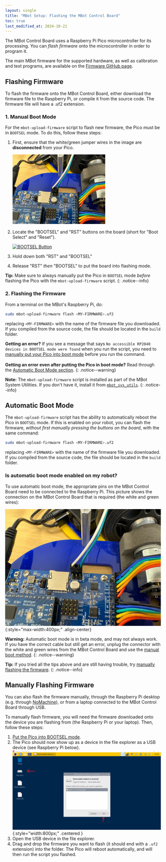 ```yaml
---
layout: single
title: "MBot Setup: Flashing the MBot Control Board"
toc: true
last_modified_at: 2024-10-21
---
```


The MBot Control Board uses a Raspberry Pi Pico microcontroller for its processing. You can *flash firmware* onto the microcontroller in order to program it.

The main MBot firmware for the supported hardware, as well as calibration and test programs, are available on the [Firmware GitHub page](https://github.com/mbot-project/mbot_firmware/releases).

## Flashing Firmware

To flash the firmware onto the MBot Control Board, either download the firmware file to the Raspberry Pi, or compile it from the source code. The firmware file will have a .uf2 extension.

### 1. Manual Boot Mode

For the `mbot-upload-firmware` script to flash new firmware, the Pico must be in `BOOTSEL` mode. To do this, follow these steps:
1. First, ensure that the white/green jumper wires in the image are **disconnected** from your Pico.

    <a class="image-link" href="/assets/images/hardware/classic/assembly/wiring/1-final-assemble1.jpg">
    <img src="/assets/images/hardware/classic/assembly/wiring/1-final-assemble1.jpg" alt="" style="max-width:300px;"/>
    </a>
2. Locate the "BOOTSEL" and "RST" buttons on the board (short for "Boot Select" and "Reset").

    <a class="image-link" href="/assets/images/setup/bootsel-location.png">
    <img src="/assets/images/setup/bootsel-location.png" alt="BOOTSEL Button" style="max-width:600px;"/>
    </a>
3. Hold down both "RST" and "BOOTSEL"
4. Release "RST" *then* "BOOTSEL" to put the board into flashing mode.

**Tip:** Make sure to always manually put the Pico in `BOOTSEL` mode *before* flashing the Pico with the `mbot-upload-firmware` script.
{: .notice--info}

### 2. Flashing the Firmware

From a terminal on the MBot's Raspberry Pi, do:
```bash
sudo mbot-upload-firmware flash <MY-FIRMWARE>.uf2
```
replacing `<MY-FIRMWARE>` with the name of the firmware file you downloaded. If you compiled from the source code, the file should be located in the `build` folder.

**Getting an error?** If you see a message that says `No accessible RP2040 devices in BOOTSEL mode were found` when you run the script, you need to [manually put your Pico into boot mode](#1-manual-boot-mode) before you run the command. <br/><br/>
**Getting an error even after putting the Pico in boot mode?** Read through the [Automatic Boot Mode section](#automatic-boot-mode).
{: .notice--warning}

**Note:** The `mbot-upload-firmware` script is installed as part of the MBot System Utilities. If you don't have it, install it from [`mbot_sys_utils`](https://github.com/mbot-project/mbot_sys_utils).
{: .notice--info}

## Automatic Boot Mode

The `mbot-upload-firmware` script has the ability to automatically reboot the Pico in `BOOTSEL` mode. If this is enabled on your robot, you can flash the firmware, *without first manually pressing the buttons on the board*, with the same command:
```bash
sudo mbot-upload-firmware flash <MY-FIRMWARE>.uf2
```
replacing `<MY-FIRMWARE>` with the name of the firmware file you downloaded. If you compiled from the source code, the file should be located in the `build` folder.

### Is automatic boot mode enabled on my robot?

To use automatic boot mode, the appropriate pins on the MBot Control Board need to be connected to the Raspberry Pi.
This picture shows the connection on the MBot Control Board that is required (the white and green wires):

![The cable needed to automatically flash the MBot Control Board](/assets/images/hardware/classic/assembly/wiring/1-final-assemble1.jpg){:style="max-width:400px;" .align-center}

**Warning:** Automatic boot mode is in beta mode, and may not always work. If you have the correct cable but still get an error, unplug the connector with the white and green wires from the MBot Control Board and use the [manual boot method](#1-manual-boot-mode).
{: .notice--warning}

**Tip:** If you tried all the tips above and are still having trouble, try [manually flashing the firmware](#manually-flashing-firmware).
{: .notice--info}

## Manually Flashing Firmware

You can also flash the firmware manually, through the Raspberry Pi desktop (e.g. through [NoMachine](/docs/tutorials/no-machine)), or from a laptop connected to the MBot Control Board through USB.

To manually flash firmware, you will need the firmware downloaded onto the device you are flashing from (the Raspberry Pi or your laptop). Then, follow these steps:
1. [Put the Pico into BOOTSEL mode](#1-manual-boot-mode).
2. The Pico should now show up as a device in the file explorer as a USB device (see Raspberry Pi below).
        ![Pico device in NoMachine](/assets/images/setup/pop-up-plug-in.png){:style="width:800px;" .centered }
3. Open the USB device in the file explorer.
4. Drag and drop the firmware you want to flash (it should end with a `.uf2` extension) into the folder. The Pico will reboot automatically, and will then run the script you flashed.


